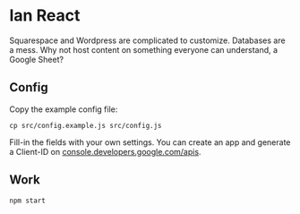 # Ian React

Squarespace and Wordpress are complicated to customize. Databases are a mess. Why not host content on something everyone can understand, a Google Sheet?

## Config

Copy the example config file:

```
cp src/config.example.js src/config.js
```

Fill-in the fields with your own settings. You can create an app and generate a
Client-ID on [console.developers.google.com/apis](https://console.developers.google.com/apis/).


## Work

 `npm start`
